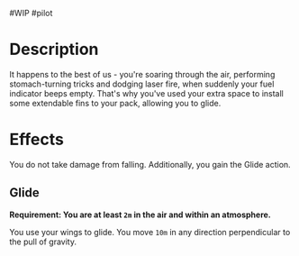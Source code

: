 #WIP #pilot 

# Description

It happens to the best of us - you're soaring through the air, performing stomach-turning tricks and dodging laser fire, when suddenly your fuel indicator beeps empty. That's why you've used your extra space to install some extendable fins to your pack, allowing you to glide. 

# Effects

You do not take damage from falling. Additionally, you gain the Glide action.

## Glide

**Requirement: You are at least `2m` in the air and within an atmosphere.**

You use your wings to glide. You move `10m` in any direction perpendicular to the pull of gravity. 